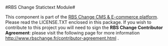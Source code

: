 #RBS Change Statictext Module#

This component is part of the [RBS Change CMS & E-commerce platform][1]. Please read the LICENSE.TXT enclosed in this package. If you wish to contribute to this project you will need to sign the **RBS Change Contributor Agreement**: please visit the following page for more information http://www.rbschange.fr/contributor-agreement.html .

[1]: http://www.rbschange.com/

